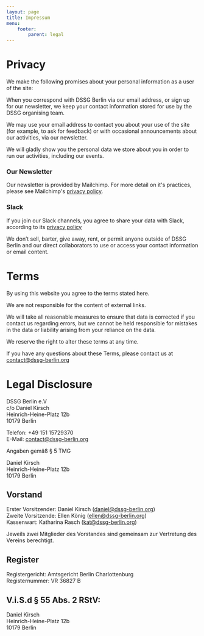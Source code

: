```yaml
---
layout: page
title: Impressum
menu:
    footer:
        parent: legal
---
```


# Privacy

We make the following promises about your personal information as a user of the site:

When you correspond with DSSG Berlin via our email address, or sign up for our newsletter, we keep your contact information stored for use by the DSSG organising team.

We may use your email address to contact you about your use of the site (for example, to ask for feedback) or with occasional announcements about our activities, via our newsletter.

We will gladly show you the personal data we store about you in order to run our activities, including our events.

### Our Newsletter

Our newsletter is provided by Mailchimp. For more detail on it's practices, please see Mailchimp's [privacy policy](https://mailchimp.com/legal/privacy/).

### Slack

If you join our Slack channels, you agree to share your data with Slack, according to its [privacy policy](https://slack.com/privacy)

We don’t sell, barter, give away, rent, or permit anyone outside of DSSG Berlin and our direct collaborators to use or access your contact information or email content.

# Terms

By using this website you agree to the terms stated here.

We are not responsible for the content of external links.

We will take all reasonable measures to ensure that data is corrected if you contact us regarding errors, but we cannot be held responsible for mistakes in the data or liability arising from your reliance on the data.

We reserve the right to alter these terms at any time.

If you have any questions about these Terms, please contact us at contact@dssg-berlin.org


# Legal Disclosure

DSSG Berlin e.V <br/>
c/o Daniel Kirsch <br/>
Heinrich-Heine-Platz 12b <br/>
10179 Berlin <br/>


Telefon: +49 151 15729370 <br/>
E-Mail: contact@dssg-berlin.org

Angaben gemäß § 5 TMG

Daniel Kirsch <br/>
Heinrich-Heine-Platz 12b <br/>
10179 Berlin <br/>

## Vorstand

Erster Vorsitzender: Daniel Kirsch (daniel@dssg-berlin.org)  <br/>
Zweite Vorsitzende: Ellen König (ellen@dssg-berlin.org) <br/>
Kassenwart: Katharina Rasch (kat@dssg-berlin.org) <br/>

Jeweils zwei Mitglieder des Vorstandes sind gemeinsam zur Vertretung des Vereins berechtigt.

## Register

Registergericht: Amtsgericht Berlin Charlottenburg <br/>
Registernummer: VR 36827 B


## V.i.S.d § 55 Abs. 2 RStV:

Daniel Kirsch <br/>
Heinrich-Heine-Platz 12b <br/>
10179 Berlin <br/>




